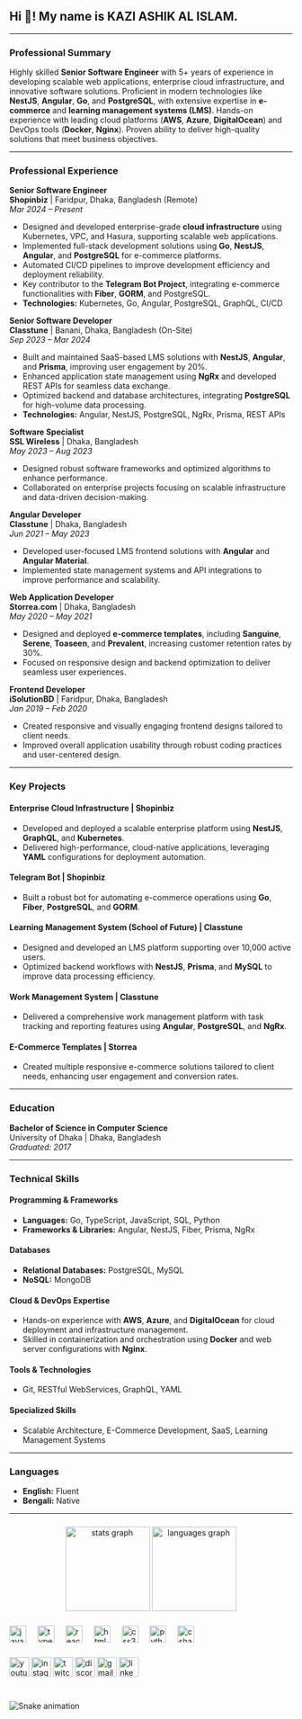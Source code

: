 <h2 align="left">Hi 👋! My name is KAZI ASHIK AL ISLAM.</h2>

---

### **Professional Summary**  
Highly skilled **Senior Software Engineer** with 5+ years of experience in developing scalable web applications, enterprise cloud infrastructure, and innovative software solutions. Proficient in modern technologies like **NestJS**, **Angular**, **Go**, and **PostgreSQL**, with extensive expertise in **e-commerce** and **learning management systems (LMS)**. Hands-on experience with leading cloud platforms (**AWS**, **Azure**, **DigitalOcean**) and DevOps tools (**Docker**, **Nginx**). Proven ability to deliver high-quality solutions that meet business objectives.  

---

### **Professional Experience**  

**Senior Software Engineer**  
**Shopinbiz** | Faridpur, Dhaka, Bangladesh (Remote)  
*Mar 2024 – Present*  
- Designed and developed enterprise-grade **cloud infrastructure** using Kubernetes, VPC, and Hasura, supporting scalable web applications.  
- Implemented full-stack development solutions using **Go**, **NestJS**, **Angular**, and **PostgreSQL** for e-commerce platforms.  
- Automated CI/CD pipelines to improve development efficiency and deployment reliability.  
- Key contributor to the **Telegram Bot Project**, integrating e-commerce functionalities with **Fiber**, **GORM**, and PostgreSQL.  
- **Technologies:** Kubernetes, Go, Angular, PostgreSQL, GraphQL, CI/CD  

**Senior Software Developer**  
**Classtune** | Banani, Dhaka, Bangladesh (On-Site)  
*Sep 2023 – Mar 2024*  
- Built and maintained SaaS-based LMS solutions with **NestJS**, **Angular**, and **Prisma**, improving user engagement by 20%.  
- Enhanced application state management using **NgRx** and developed REST APIs for seamless data exchange.  
- Optimized backend and database architectures, integrating **PostgreSQL** for high-volume data processing.  
- **Technologies:** Angular, NestJS, PostgreSQL, NgRx, Prisma, REST APIs  

**Software Specialist**  
**SSL Wireless** | Dhaka, Bangladesh  
*May 2023 – Aug 2023*  
- Designed robust software frameworks and optimized algorithms to enhance performance.  
- Collaborated on enterprise projects focusing on scalable infrastructure and data-driven decision-making.  

**Angular Developer**  
**Classtune** | Dhaka, Bangladesh  
*Jun 2021 – May 2023*  
- Developed user-focused LMS frontend solutions with **Angular** and **Angular Material**.  
- Implemented state management systems and API integrations to improve performance and scalability.  

**Web Application Developer**  
**Storrea.com** | Dhaka, Bangladesh  
*May 2020 – May 2021*  
- Designed and deployed **e-commerce templates**, including **Sanguine**, **Serene**, **Toaseen**, and **Prevalent**, increasing customer retention rates by 30%.  
- Focused on responsive design and backend optimization to deliver seamless user experiences.  

**Frontend Developer**  
**iSolutionBD** | Faridpur, Dhaka, Bangladesh  
*Jan 2019 – Feb 2020*  
- Created responsive and visually engaging frontend designs tailored to client needs.  
- Improved overall application usability through robust coding practices and user-centered design.  

---

### **Key Projects**  

#### **Enterprise Cloud Infrastructure** | Shopinbiz  
- Developed and deployed a scalable enterprise platform using **NestJS**, **GraphQL**, and **Kubernetes**.  
- Delivered high-performance, cloud-native applications, leveraging **YAML** configurations for deployment automation.  

#### **Telegram Bot** | Shopinbiz  
- Built a robust bot for automating e-commerce operations using **Go**, **Fiber**, **PostgreSQL**, and **GORM**.  

#### **Learning Management System (School of Future)** | Classtune  
- Designed and developed an LMS platform supporting over 10,000 active users.  
- Optimized backend workflows with **NestJS**, **Prisma**, and **MySQL** to improve data processing efficiency.  

#### **Work Management System** | Classtune  
- Delivered a comprehensive work management platform with task tracking and reporting features using **Angular**, **PostgreSQL**, and **NgRx**.  

#### **E-Commerce Templates** | Storrea  
- Created multiple responsive e-commerce solutions tailored to client needs, enhancing user engagement and conversion rates.  

---

### **Education**  
**Bachelor of Science in Computer Science**  
University of Dhaka | Dhaka, Bangladesh  
*Graduated: 2017*  

---

### **Technical Skills**  

#### **Programming & Frameworks**  
- **Languages:** Go, TypeScript, JavaScript, SQL, Python  
- **Frameworks & Libraries:** Angular, NestJS, Fiber, Prisma, NgRx  

#### **Databases**  
- **Relational Databases:** PostgreSQL, MySQL  
- **NoSQL:** MongoDB  

#### **Cloud & DevOps Expertise**  
- Hands-on experience with **AWS**, **Azure**, and **DigitalOcean** for cloud deployment and infrastructure management.  
- Skilled in containerization and orchestration using **Docker** and web server configurations with **Nginx**.  

#### **Tools & Technologies**  
- Git, RESTful WebServices, GraphQL, YAML  

#### **Specialized Skills**  
- Scalable Architecture, E-Commerce Development, SaaS, Learning Management Systems  

---

### **Languages**  
- **English:** Fluent  
- **Bengali:** Native  

---



###

<div align="center">
  <img src="https://github-readme-stats.vercel.app/api?username=maurodesouza&hide_title=false&hide_rank=false&show_icons=true&include_all_commits=true&count_private=true&disable_animations=false&theme=dracula&locale=en&hide_border=false" height="150" alt="stats graph"  />
  <img src="https://github-readme-stats.vercel.app/api/top-langs?username=maurodesouza&locale=en&hide_title=false&layout=compact&card_width=320&langs_count=5&theme=dracula&hide_border=false" height="150" alt="languages graph"  />
</div>

###

###

<div align="left">
  <img src="https://cdn.jsdelivr.net/gh/devicons/devicon/icons/javascript/javascript-original.svg" height="30" alt="javascript logo"  />
  <img width="12" />
  <img src="https://cdn.jsdelivr.net/gh/devicons/devicon/icons/typescript/typescript-original.svg" height="30" alt="typescript logo"  />
  <img width="12" />
  <img src="https://cdn.jsdelivr.net/gh/devicons/devicon/icons/react/react-original.svg" height="30" alt="react logo"  />
  <img width="12" />
  <img src="https://cdn.jsdelivr.net/gh/devicons/devicon/icons/html5/html5-original.svg" height="30" alt="html5 logo"  />
  <img width="12" />
  <img src="https://cdn.jsdelivr.net/gh/devicons/devicon/icons/css3/css3-original.svg" height="30" alt="css3 logo"  />
  <img width="12" />
  <img src="https://cdn.jsdelivr.net/gh/devicons/devicon/icons/python/python-original.svg" height="30" alt="python logo"  />
  <img width="12" />
  <img src="https://cdn.jsdelivr.net/gh/devicons/devicon/icons/csharp/csharp-original.svg" height="30" alt="csharp logo"  />
</div>

###

<div align="left">
  <img src="https://img.shields.io/static/v1?message=Youtube&logo=youtube&label=&color=FF0000&logoColor=white&labelColor=&style=for-the-badge" height="35" alt="youtube logo"  />
  <img src="https://img.shields.io/static/v1?message=Instagram&logo=instagram&label=&color=E4405F&logoColor=white&labelColor=&style=for-the-badge" height="35" alt="instagram logo"  />
  <img src="https://img.shields.io/static/v1?message=Twitch&logo=twitch&label=&color=9146FF&logoColor=white&labelColor=&style=for-the-badge" height="35" alt="twitch logo"  />
  <img src="https://img.shields.io/static/v1?message=Discord&logo=discord&label=&color=7289DA&logoColor=white&labelColor=&style=for-the-badge" height="35" alt="discord logo"  />
  <img src="https://img.shields.io/static/v1?message=Gmail&logo=gmail&label=&color=D14836&logoColor=white&labelColor=&style=for-the-badge" height="35" alt="gmail logo"  />
  <img src="https://img.shields.io/static/v1?message=LinkedIn&logo=linkedin&label=&color=0077B5&logoColor=white&labelColor=&style=for-the-badge" height="35" alt="linkedin logo"  />
</div>

###

<br clear="both">

<img src="https://raw.githubusercontent.com/maurodesouza/maurodesouza/output/snake.svg" alt="Snake animation" />

###
